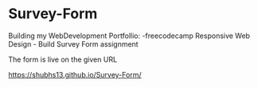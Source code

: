 # Survey-Form
Building my WebDevelopment Portfollio: -freecodecamp Responsive Web Design - Build Survey Form assignment

The form is live on the given URL

https://shubhs13.github.io/Survey-Form/
